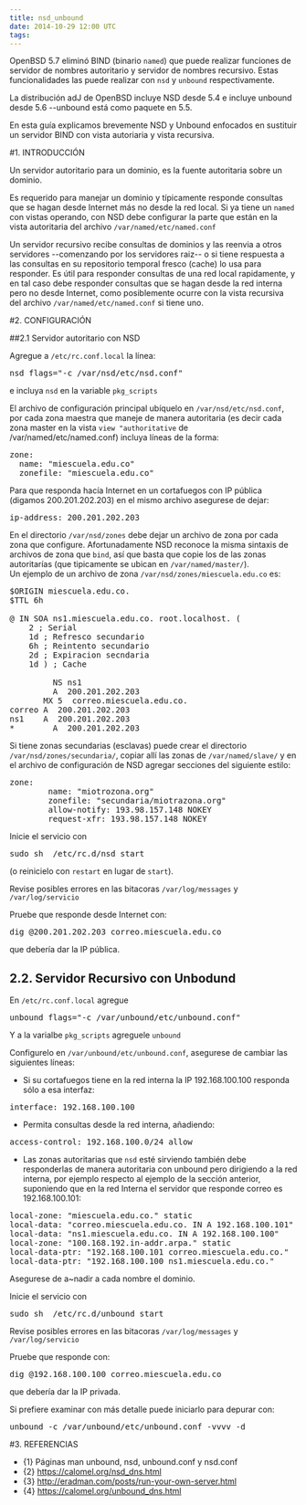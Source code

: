 ```yaml
---
title: nsd_unbound
date: 2014-10-29 12:00 UTC
tags:
---
```

OpenBSD 5.7 eliminó BIND (binario ```named```) que puede realizar 
funciones de servidor de nombres autoritario y servidor de nombres 
recursivo. Estas funcionalidades las puede realizar con ```nsd``` 
y ```unbound``` respectivamente. 
 
La distribución adJ de OpenBSD  incluye NSD desde 5.4 e incluye 
unbound desde 5.6 --unbound está como paquete en 5.5.  

En esta guía explicamos brevemente NSD y Unbound enfocados en sustituir un 
servidor BIND con vista autoriaria y vista recursiva.

#1. INTRODUCCIÓN

Un servidor autoritario para un dominio, es la fuente autoritaria sobre un 
dominio.    

Es requerido para manejar un dominio y típicamente responde consultas que se 
hagan desde Internet más no desde la red local.   Si ya tiene un ```named``` 
con vistas operando, con NSD debe configurar la parte que están en la vista 
autoritaria  del archivo ```/var/named/etc/named.conf```

Un servidor recursivo recibe consultas de dominios y las reenvia a otros 
servidores --comenzando por los servidores raiz-- o si tiene respuesta 
a las consultas en su repositorio temporal fresco (cache) lo usa para 
responder.  Es útil para responder consultas de una red local rapidamente, 
y en tal caso debe responder consultas que se hagan desde la red interna 
pero no desde Internet, como posiblemente ocurre con la vista 
recursiva del archivo ```/var/named/etc/named.conf``` si tiene uno.


#2. CONFIGURACIÓN

##2.1 Servidor autoritario con NSD

Agregue a  ```/etc/rc.conf.local``` la línea:
<pre>
nsd_flags="-c /var/nsd/etc/nsd.conf"
</pre>
e incluya ```nsd``` en la variable ```pkg_scripts```

El archivo de configuración principal ubíquelo en ```/var/nsd/etc/nsd.conf```,
por cada zona maestra que maneje de manera autoritaria (es decir cada zona 
master en la vista ```view "authoritative``` de /var/named/etc/named.conf) 
incluya líneas de la forma:
<pre>
zone:
  name: "miescuela.edu.co"
  zonefile: "miescuela.edu.co"
</pre>
Para que responda hacía Internet en un cortafuegos con IP pública 
(digamos 200.201.202.203) en el mismo archivo asegurese de dejar:
<pre>
ip-address: 200.201.202.203
</pre>

En el directorio ```/var/nsd/zones``` debe dejar un archivo de zona por cada 
zona que configure.  Afortunadamente NSD reconoce la misma sintaxis de 
archivos de zona que ```bind```, así que basta que copie los de las zonas 
autoritarías (que tipicamente se ubican en ```/var/named/master/```).  
Un ejemplo de un archivo de zona ```/var/nsd/zones/miescuela.edu.co``` es:


<pre>
$ORIGIN miescuela.edu.co.
$TTL 6h

@ IN SOA ns1.miescuela.edu.co. root.localhost. (
	2 ; Serial
	1d ; Refresco secundario
	6h ; Reintento secundario
	2d ; Expiracion secndaria
	1d ) ; Cache 

	     NS	ns1
	     A	200.201.202.203
       MX 5  correo.miescuela.edu.co.
correo A  200.201.202.203
ns1	   A  200.201.202.203
*	     A  200.201.202.203
</pre>

Si tiene zonas secundarias (esclavas) puede crear el directorio 
```/var/nsd/zones/secundaria/```, copiar allí las zonas de
```/var/named/slave/``` y en el archivo de configuración de NSD
agregar secciones del siguiente estilo:
<pre>
zone:
        name: "miotrozona.org"
        zonefile: "secundaria/miotrazona.org"
        allow-notify: 193.98.157.148 NOKEY
        request-xfr: 193.98.157.148 NOKEY             
</pre>

Inicie el servicio con
<pre>
sudo sh  /etc/rc.d/nsd start
</pre>
(o reinicielo con ```restart``` en lugar de ```start```).

Revise posibles errores en las bitacoras ```/var/log/messages``` 
y ```/var/log/servicio```

Pruebe que responde desde Internet con:
<pre>
dig @200.201.202.203 correo.miescuela.edu.co
</pre>
que debería dar la IP pública.

## 2.2. Servidor Recursivo con Unbodund

En ```/etc/rc.conf.local``` agregue
<pre>
unbound_flags="-c /var/unbound/etc/unbound.conf"
</pre>

Y a la varialbe ```pkg_scripts``` agreguele ```unbound```

Configurelo en ```/var/unbound/etc/unbound.conf```, asegurese de cambiar las 
siguientes líneas:

* Si su cortafuegos tiene en la red interna la IP 192.168.100.100 
responda sólo a esa interfaz:
<pre>
interface: 192.168.100.100
</pre>
* Permita consultas desde la red interna, añadiendo:
<pre>
access-control: 192.168.100.0/24 allow
</pre>
* Las zonas autoritarias que ```nsd``` esté sirviendo también debe responderlas 
de manera autoritaria con unbound pero dirigiendo a la red interna, por 
ejemplo respecto al ejemplo de la sección anterior, suponiendo que en la 
red Interna el servidor que responde correo es 192.168.100.101:
<pre>
local-zone: "miescuela.edu.co." static
local-data: "correo.miescuela.edu.co. IN A 192.168.100.101"
local-data: "ns1.miescuela.edu.co. IN A 192.168.100.100"
local-zone: "100.168.192.in-addr.arpa." static
local-data-ptr: "192.168.100.101 correo.miescuela.edu.co."
local-data-ptr: "192.168.100.100 ns1.miescuela.edu.co."
</pre>

Asegurese de a~nadir a cada nombre el dominio.

Inicie el servicio con
<pre>
sudo sh  /etc/rc.d/unbound start
</pre>

Revise posibles errores en las bitacoras ```/var/log/messages``` 
y ```/var/log/servicio```

Pruebe que responde con:
<pre>
dig @192.168.100.100 correo.miescuela.edu.co
</pre>
que debería dar la IP privada.

Si prefiere examinar con más detalle puede iniciarlo para depurar con:
<pre>
unbound -c /var/unbound/etc/unbound.conf -vvvv -d
</pre>


#3. REFERENCIAS

* {1} Páginas man unbound, nsd, unbound.conf y nsd.conf
* {2} https://calomel.org/nsd_dns.html
* {3} http://eradman.com/posts/run-your-own-server.html
* {4} https://calomel.org/unbound_dns.html

